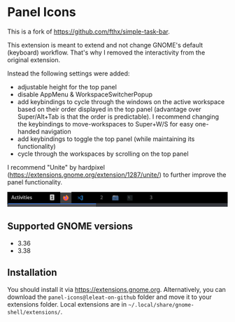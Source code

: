 # Panel Icons

This is a fork of https://github.com/fthx/simple-task-bar. 

This extension is meant to extend and not change GNOME's default (keyboard) workflow. That's why I removed the interactivity from the original extension. 

Instead the following settings were added:

- adjustable height for the top panel
- disable AppMenu & WorkspaceSwitcherPopup
- add keybindings to cycle through the windows on the active workspace based on their order displayed in the top panel (advantage over Super/Alt+Tab is that the order is predictable). I recommend changing the keybindings to move-workspaces to Super+W/S for easy one-handed navigation
- add keybindings to toggle the top panel (while maintaining its functionality)
- cycle through the workspaces by scrolling on the top panel

I recommend "Unite" by hardpixel (https://extensions.gnome.org/extension/1287/unite/) to further improve the panel functionality.

![Preview](preview.png)

## Supported GNOME versions

- 3.36
- 3.38

## Installation

You should install it via https://extensions.gnome.org. Alternatively, you can download the `panel-icons@leleat-on-github` folder and move it to your extensions folder. Local extensions are in `~/.local/share/gnome-shell/extensions/`.
